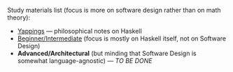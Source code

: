 Study materials list (focus is more on software design rather than on math theory):
* [Yappings](https://github.com/rmnavr/hs_study/blob/main/learn/yapping.md) — philosophical notes on Haskell
* [Beginner/Intermediate](https://github.com/rmnavr/hs_study/blob/main/learn/beginner_intermediate.md) (focus is mostly on Haskell itself, not on Software Design) 
* **Advanced/Architectural** (but minding that Software Design is somewhat language-agnostic) — *TO BE DONE*
